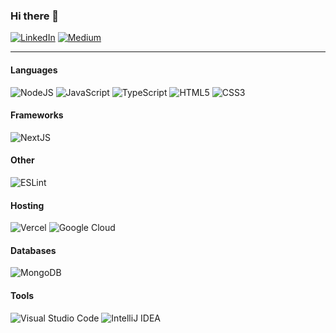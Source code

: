 ### Hi there 👋
[1]:  https://img.shields.io/badge/linkedin-%230077B5.svg?style=for-the-badge&logo=linkedin&logoColor=white
[2]:  https://www.linkedin.com/in/mehmetalipasaoullari/
[3]:  https://img.shields.io/badge/Medium-12100E?style=for-the-badge&logo=medium&logoColor=white
[4]:  https://medium.com/@mehmetalipasaoullari


[![LinkedIn][1]][2]
[![Medium][3]][4]

***
#### Languages
![NodeJS](https://img.shields.io/badge/node.js-6DA55F?style=for-the-badge&logo=node.js&logoColor=white)
![JavaScript](https://img.shields.io/badge/javascript-%23323330.svg?style=for-the-badge&logo=javascript&logoColor=%23F7DF1E)
![TypeScript](https://img.shields.io/badge/typescript-%23007ACC.svg?style=for-the-badge&logo=typescript&logoColor=white)
![HTML5](https://img.shields.io/badge/html5-%23E34F26.svg?style=for-the-badge&logo=html5&logoColor=white)
![CSS3](https://img.shields.io/badge/css3-%231572B6.svg?style=for-the-badge&logo=css3&logoColor=white)

#### Frameworks
![NextJS](https://img.shields.io/badge/Nuxt-black?style=for-the-badge&logo=nuxt.js&logoColor=white)

#### Other
![ESLint](https://img.shields.io/badge/ESLint-4B3263?style=for-the-badge&logo=eslint&logoColor=white)

#### Hosting
![Vercel](https://img.shields.io/badge/vercel-%23000000.svg?style=for-the-badge&logo=vercel&logoColor=white)
![Google Cloud](https://img.shields.io/badge/GoogleCloud-%234285F4.svg?style=for-the-badge&logo=google-cloud&logoColor=white)

#### Databases
![MongoDB](https://img.shields.io/badge/MongoDB-%234ea94b.svg?style=for-the-badge&logo=mongodb&logoColor=white)

#### Tools
![Visual Studio Code](https://img.shields.io/badge/Visual%20Studio%20Code-0078d7.svg?style=for-the-badge&logo=visual-studio-code&logoColor=white)
![IntelliJ IDEA](https://img.shields.io/badge/IntelliJIDEA-000000.svg?style=for-the-badge&logo=intellij-idea&logoColor=white)
